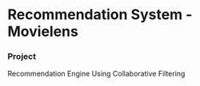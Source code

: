 Recommendation System - Movielens
==============================================

### Project
Recommendation Engine Using Collaborative Filtering  

  
